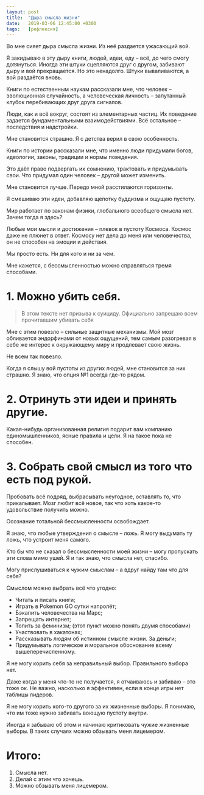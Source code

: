 ```yaml
---
layout: post
title:  "Дыра смысла жизни"
date:   2019-03-06 12:45:00 +0300
tags: 	[рефлексия]
---
```


Во мне сияет дыра смысла жизни. Из неё раздается ужасающий вой. 

Я закидываю в эту дыру книги, людей, идеи, еду – всё, до чего смогу дотянуться. Иногда эти штуки сцепляются друг с другом, забивают дыру и вой прекращается. Но это ненадолго. Штуки вываливаются, а вой раздаётся вновь. 
<!--excerpt-->

Книги по естественным наукам рассказали мне, что человек – эволюционная случайность, а человеческая личность – запутанный клубок перебивающих друг друга сигналов. 

Люди, как и всё вокруг, состоят из элементарных частиц. Их поведение задается фундаментальными взаимодействиями. Всё остальное – последствия и надстройки. 

Мне становится страшно. Я с детства верил в свою особенность. 


Книги по истории рассказали мне, что именно люди придумали богов, идеологии, законы, традиции и нормы поведения. 

Это даёт право подвергать их сомнению, трактовать и придумывать свои. Что придумал один человек – другой может изменить. 

Мне становится лучше. Передо мной расстилаются горизонты. 


Я смешиваю эти идеи, добавляю щепотку буддизма и ощущаю пустоту.

Мир работает по законам физики, глобального всеобщего смысла нет. Зачем тогда я здесь? 

Любые мои мысли и достижения – плевок в пустоту Космоса. Космос даже не плюнет в ответ. Космосу нет дела до меня или человечества, он не способен на эмоции и действия. 

Мы просто есть. Ни для кого и ни за чем. 


Мне кажется, с бессмысленностью можно справляться тремя способами. 


# 1. Можно убить себя. 

> В этом тексте нет призыва к суициду. Официально запрещаю всем прочитавшим убивать себя 

Мне с этим повезло – сильные защитные механизмы. Мой мозг обливается эндорфинами от новых ощущений, тем самым разогревая в себе же интерес к окружающему миру и продлевает свою жизнь. 

Не всем так повезло. 

Когда я слышу вой пустоты из других людей, мне становится за них страшно. Я знаю, что опция №1 всегда где-то рядом. 


# 2. Отринуть эти идеи и принять другие. 

Какая-нибудь организованная религия подарит вам компанию единомышленников, ясные правила и цели. Я на такое пока не способен. 


# 3. Собрать свой смысл из того что есть под рукой. 

Пробовать всё подряд, выбрасывать неугодное, оставлять то, что прикалывает. Мозг любит всё новое, так что хоть какое-то удовольствие получить можно. 


Осознание тотальной бессмысленности освобождает. 

Я знаю, что любые утверждения о смысле – ложь. Я могу выдумать ту ложь, что устроит меня самого. 

Кто бы что не сказал о бессмысленности моей жизни – могу пропускать эти слова мимо ушей. Я и так знаю, что смысла нет, спасибо. 

Могу прислушиваться к чужим смыслам – а вдруг найду там что для себя? 


Смыслом можно выбрать всё что угодно: 
- Читать и писать книги; 
- Играть в Pokemon GO сутки напролёт; 
- Бэкапить человечества на Марс; 
- Запрещать интернет; 
- Топить за феминизм; (этот пункт можно понять двумя способами) 
- Участвовать в хакатонах; 
- Рассказывать людям об истинном смысле жизни. За деньги; 
- Придумывать логическое и моральное обоснование всему вышеперечисленному. 


Я не могу корить себя за неправильный выбор. Правильного выбора нет. 


Даже когда у меня что-то не получается, я отчаиваюсь и забиваю – это тоже ок. Не важно, насколько я эффективен, если в конце игры нет таблицы лидеров. 


Я не могу корить кого-то другого за их жизненные выборы. Я понимаю, что им тоже нужно забивать воющую пустоту внутри. 

Иногда я забываю об этом и начинаю критиковать чужие жизненные выборы. В таких случаях можно обзывать меня лицемером. 


# Итого: 
1. Смысла нет. 
2. Делай с этим что хочешь. 
3. Можно обзывать меня лицемером.